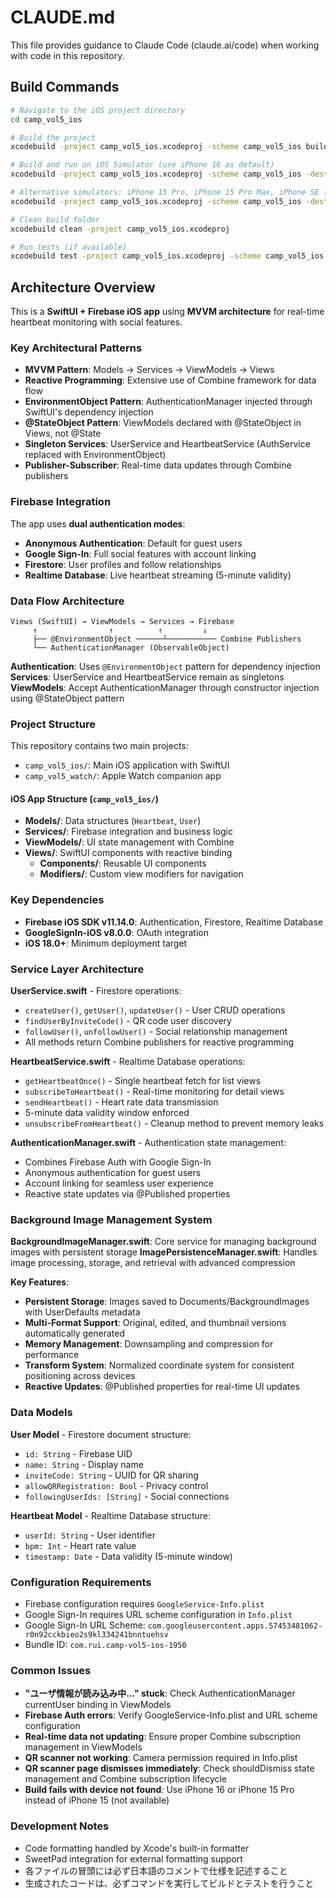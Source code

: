 # CLAUDE.md

This file provides guidance to Claude Code (claude.ai/code) when working with code in this repository.

## Build Commands

```bash
# Navigate to the iOS project directory
cd camp_vol5_ios

# Build the project
xcodebuild -project camp_vol5_ios.xcodeproj -scheme camp_vol5_ios build

# Build and run on iOS Simulator (use iPhone 16 as default)
xcodebuild -project camp_vol5_ios.xcodeproj -scheme camp_vol5_ios -destination 'platform=iOS Simulator,name=iPhone 16' build

# Alternative simulators: iPhone 15 Pro, iPhone 15 Pro Max, iPhone SE (3rd generation)
xcodebuild -project camp_vol5_ios.xcodeproj -scheme camp_vol5_ios -destination 'platform=iOS Simulator,name=iPhone 15 Pro' build

# Clean build folder
xcodebuild clean -project camp_vol5_ios.xcodeproj

# Run tests (if available)
xcodebuild test -project camp_vol5_ios.xcodeproj -scheme camp_vol5_ios -destination 'platform=iOS Simulator,name=iPhone 16'
```

## Architecture Overview

This is a **SwiftUI + Firebase iOS app** using **MVVM architecture** for real-time heartbeat monitoring with social features.

### Key Architectural Patterns

- **MVVM Pattern**: Models → Services → ViewModels → Views
- **Reactive Programming**: Extensive use of Combine framework for data flow
- **EnvironmentObject Pattern**: AuthenticationManager injected through SwiftUI's dependency injection
- **@StateObject Pattern**: ViewModels declared with @StateObject in Views, not @State
- **Singleton Services**: UserService and HeartbeatService (AuthService replaced with EnvironmentObject)
- **Publisher-Subscriber**: Real-time data updates through Combine publishers

### Firebase Integration

The app uses **dual authentication modes**:
- **Anonymous Authentication**: Default for guest users
- **Google Sign-In**: Full social features with account linking
- **Firestore**: User profiles and follow relationships
- **Realtime Database**: Live heartbeat streaming (5-minute validity)

### Data Flow Architecture

```
Views (SwiftUI) → ViewModels → Services → Firebase
     ↑                ↑          ↑         ↓
     ├── @EnvironmentObject ──────┴─────────── Combine Publishers
     └── AuthenticationManager (ObservableObject)
```

**Authentication**: Uses `@EnvironmentObject` pattern for dependency injection  
**Services**: UserService and HeartbeatService remain as singletons  
**ViewModels**: Accept AuthenticationManager through constructor injection using @StateObject pattern

### Project Structure

This repository contains two main projects:
- `camp_vol5_ios/`: Main iOS application with SwiftUI
- `camp_vol5_watch/`: Apple Watch companion app

#### iOS App Structure (`camp_vol5_ios/`)

- **Models/**: Data structures (`Heartbeat`, `User`)
- **Services/**: Firebase integration and business logic
- **ViewModels/**: UI state management with Combine
- **Views/**: SwiftUI components with reactive binding
  - **Components/**: Reusable UI components
  - **Modifiers/**: Custom view modifiers for navigation

### Key Dependencies

- **Firebase iOS SDK v11.14.0**: Authentication, Firestore, Realtime Database
- **GoogleSignIn-iOS v8.0.0**: OAuth integration
- **iOS 18.0+**: Minimum deployment target

### Service Layer Architecture

**UserService.swift** - Firestore operations:
- `createUser()`, `getUser()`, `updateUser()` - User CRUD operations
- `findUserByInviteCode()` - QR code user discovery
- `followUser()`, `unfollowUser()` - Social relationship management
- All methods return Combine publishers for reactive programming

**HeartbeatService.swift** - Realtime Database operations:
- `getHeartbeatOnce()` - Single heartbeat fetch for list views
- `subscribeToHeartbeat()` - Real-time monitoring for detail views
- `sendHeartbeat()` - Heart rate data transmission
- 5-minute data validity window enforced
- `unsubscribeFromHeartbeat()` - Cleanup method to prevent memory leaks

**AuthenticationManager.swift** - Authentication state management:
- Combines Firebase Auth with Google Sign-In
- Anonymous authentication for guest users
- Account linking for seamless user experience
- Reactive state updates via @Published properties

### Background Image Management System

**BackgroundImageManager.swift**: Core service for managing background images with persistent storage
**ImagePersistenceManager.swift**: Handles image processing, storage, and retrieval with advanced compression

**Key Features**:
- **Persistent Storage**: Images saved to Documents/BackgroundImages with UserDefaults metadata
- **Multi-Format Support**: Original, edited, and thumbnail versions automatically generated
- **Memory Management**: Downsampling and compression for performance
- **Transform System**: Normalized coordinate system for consistent positioning across devices
- **Reactive Updates**: @Published properties for real-time UI updates

### Data Models

**User Model** - Firestore document structure:
- `id: String` - Firebase UID
- `name: String` - Display name
- `inviteCode: String` - UUID for QR sharing
- `allowQRRegistration: Bool` - Privacy control
- `followingUserIds: [String]` - Social connections

**Heartbeat Model** - Realtime Database structure:
- `userId: String` - User identifier
- `bpm: Int` - Heart rate value
- `timestamp: Date` - Data validity (5-minute window)

### Configuration Requirements

- Firebase configuration requires `GoogleService-Info.plist`
- Google Sign-In requires URL scheme configuration in `Info.plist`
- Google Sign-In URL Scheme: `com.googleusercontent.apps.57453481062-r0n92cckbieo2s9kl334241bnntuehsv`
- Bundle ID: `com.rui.camp-vol5-ios-1950`

### Common Issues

- **"ユーザ情報が読み込み中..." stuck**: Check AuthenticationManager currentUser binding in ViewModels
- **Firebase Auth errors**: Verify GoogleService-Info.plist and URL scheme configuration
- **Real-time data not updating**: Ensure proper Combine subscription management in ViewModels
- **QR scanner not working**: Camera permission required in Info.plist
- **QR scanner page dismisses immediately**: Check shouldDismiss state management and Combine subscription lifecycle
- **Build fails with device not found**: Use iPhone 16 or iPhone 15 Pro instead of iPhone 15 (not available)

### Development Notes

- Code formatting handled by Xcode's built-in formatter
- SweetPad integration for external formatting support
- 各ファイルの冒頭には必ず日本語のコメントで仕様を記述すること
- 生成されたコードは、必ずコマンドを実行してビルドとテストを行うこと